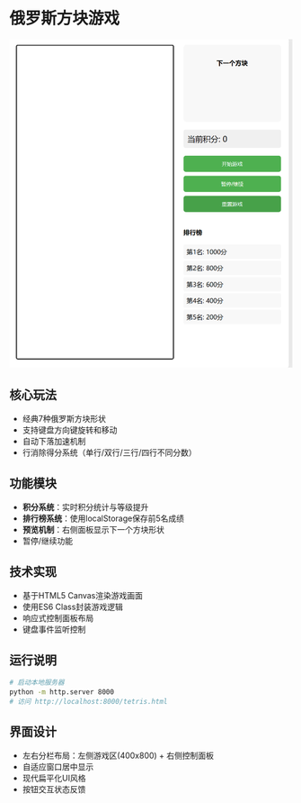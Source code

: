 # 俄罗斯方块游戏

![游戏截图](screenshot.png)

## 核心玩法
- 经典7种俄罗斯方块形状
- 支持键盘方向键旋转和移动
- 自动下落加速机制
- 行消除得分系统（单行/双行/三行/四行不同分数）

## 功能模块
- **积分系统**：实时积分统计与等级提升
- **排行榜系统**：使用localStorage保存前5名成绩
- **预览机制**：右侧面板显示下一个方块形状
- 暂停/继续功能

## 技术实现
- 基于HTML5 Canvas渲染游戏画面
- 使用ES6 Class封装游戏逻辑
- 响应式控制面板布局
- 键盘事件监听控制

## 运行说明
```bash
# 启动本地服务器
python -m http.server 8000
# 访问 http://localhost:8000/tetris.html
```

## 界面设计
- 左右分栏布局：左侧游戏区(400x800) + 右侧控制面板
- 自适应窗口居中显示
- 现代扁平化UI风格
- 按钮交互状态反馈

